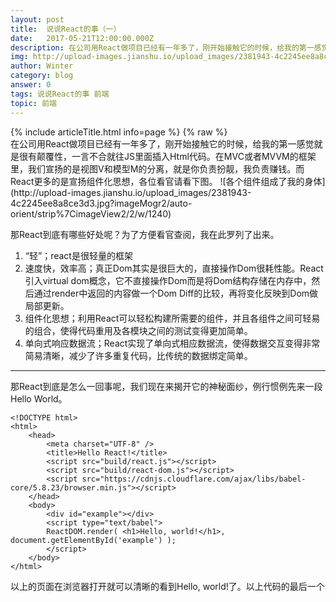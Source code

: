 ```yaml
---
layout: post
title:  说说React的事（一）
date:   2017-05-21T12:00:00.000Z
description: 在公司用React做项目已经有一年多了，刚开始接触它的时候，给我的第一感觉就是很有颠覆性，一言不合就往JS里面插入Html代码。在MVC或者MVVM的框架里，我们宣扬的是视图V和模型M的分离，就是你负责扮靓，我负责赚钱...
img: http://upload-images.jianshu.io/upload_images/2381943-4c2245ee8a8ce3d3.jpg?imageMogr2/auto-orient/strip%7CimageView2/2/w/1240
author: Winter
category: blog
answer: 0
tags: 说说React的事 前端
topic: 前端
---
```

<div class="article-root">
  <div class="article">
    {% include articleTitle.html info=page %}
    {% raw %}
    <div class="article-content">在公司用React做项目已经有一年多了，刚开始接触它的时候，给我的第一感觉就是很有颠覆性，一言不合就往JS里面插入Html代码。在MVC或者MVVM的框架里，我们宣扬的是视图V和模型M的分离，就是你负责扮靓，我负责赚钱。而React更多的是宣扬组件化思想，各位看官请看下图。
![各个组件组成了我的身体](http://upload-images.jianshu.io/upload_images/2381943-4c2245ee8a8ce3d3.jpg?imageMogr2/auto-orient/strip%7CimageView2/2/w/1240)

那React到底有哪些好处呢？为了方便看官查阅，我在此罗列了出来。
1. “轻”；react是很轻量的框架
2. 速度快，效率高；真正Dom其实是很巨大的，直接操作Dom很耗性能。React引入virtual dom概念，它不直接操作Dom而是将Dom结构存储在内存中，然后通过render中返回的内容做一个Dom Diff的比较，再将变化反映到Dom做局部更新。
3. 组件化思想；利用React可以轻松构建所需要的组件，并且各组件之间可轻易的组合，使得代码重用及各模块之间的测试变得更加简单。
4. 单向式响应数据流；React实现了单向式相应数据流，使得数据交互变得非常简易清晰，减少了许多重复代码，比传统的数据绑定简单。
--------
那React到底是怎么一回事呢，我们现在来揭开它的神秘面纱，例行惯例先来一段Hello World。
```
<!DOCTYPE html>
<html>
    <head>
        <meta charset="UTF-8" />
        <title>Hello React!</title>
        <script src="build/react.js"></script>
        <script src="build/react-dom.js"></script>
        <script src="https://cdnjs.cloudflare.com/ajax/libs/babel-core/5.8.23/browser.min.js"></script>
    </head>
    <body>
        <div id="example"></div>
        <script type="text/babel">
        ReactDOM.render( <h1>Hello, world!</h1>, document.getElementById('example') );
        </script>
    </body>
</html>
```
以上的页面在浏览器打开就可以清晰的看到Hello, world!了。以上代码的最后一个<script>片段要特别注意，它的Type是text/babel，用此标签的作用是让babel识别出并最终将jsx语句转换为浏览器可识别可运行的js语句。
上述代码我们引用了三个库
>*react.js*：React的核心库
>*react-dom.js*: 提供与DOM的相关的功能
>*browser.min.js*: 解析jsx语法，将jsx语法转换为JavaScript语法，实际上这一部很消耗时间应该放在服务器完成

当然你也可以把ReactJs的代码提取出来，为了让它看起来有组件的样子，我们改造成如下样子。
```
var HelloWorld = React.createClass({
	render: function() {
		return (
			<h1>Hello, world!</h1>
		);
	}
});

ReactDOM.render(<HelloWorld/>, document.getElementById("example"));

```
Html页面只需要引用它就可以了
```
<script type="text/babel" src="src/helloworld.js"></script>
```

![运行结果](http://upload-images.jianshu.io/upload_images/2381943-e835198bbb1c35cf.png?imageMogr2/auto-orient/strip%7CimageView2/2/w/1240)

*需要注意的是，页面在某些浏览器打开可能会报错无法加载该文件例如谷歌chrome，原因是它不是http请求，如果放在服务器是完全没有问题的。但我们没有服务器想在本地看看怎么办，别急，还是有办法的。Mac可以先退出浏览器再用以下命令打开谷歌chrome。*
```
open -a Google\ Chrome --args --disable-web-security --allow-file-access-from-files --user-data-dir=""
```
Windows的可以右击谷歌浏览器快捷方式，打开属性在目标位置后加上如下参数
```
--args --disable-web-security --allow-file-access-from-files --user-data-dir=""
```
继续说上面的代码，我们可以看到我们使用了**<HelloWorld/>**给id为example的元素渲染了内容Hello, world!而此时此刻我们所创建的这个React对象就是个简单的组件了。这里有一点切记**组件名字开头一定要大写**。

--------

现在假如我不想组件返回一个Hello，world给我我想说点别的，比如说洋气的中文“你好世界”要怎么做呢。这时候我们可以用React的**props**。
```
var HelloWorld = React.createClass({
	render: function() {
		return (
			<h1>{this.props.words}</h1>
		);
	}
});

ReactDOM.render(<HelloWorld words="你好世界"/>, document.getElementById("example"));

```

![运行结果](http://upload-images.jianshu.io/upload_images/2381943-e917f8387d7e8125.png?imageMogr2/auto-orient/strip%7CimageView2/2/w/1240)

props可用于父组件向子组件传值，这将是组件的一个初始值，一旦设置之后将不能修改。

--------

你可能想父组件在没有传值给子组件时，子组件可以有默认的值可以用，这时候这个方法**getDefaultProps**就派上用场了。该方法是默认给props的各属性设置相应的值。
```
var HelloWorld = React.createClass({
	getDefaultProps: function(){
		return {
			words: "你好世界"
		};
	},

	render: function() {
		return (
			<h1>{this.props.words}</h1>
		);
	}
});

ReactDOM.render(<HelloWorld/>, document.getElementById("example"));
```
-------
组件肯定避免不了要与用户互动，当有数据更新的时候，我们要怎么把新数据渲染到界面上呢。这里我们仍用上一个栗子来阐述这个问题，这时候我们会用到**state**。
```
var HelloWorld = React.createClass({
	getInitialState: function(){
		return {
			words: "Hello, world!"
		};
	},

	sayChinese: function(){
		this.setState({words: "你好,世界!"});
	},

	render: function() {
		return (
			<div>
				<h1>{this.state.words}</h1>
				<button onClick={this.sayChinese}>Say Chinese!</button>
			</div>
		);
	}
});

ReactDOM.render(<HelloWorld/>, document.getElementById("example"));

```
![点击变成了中文](http://upload-images.jianshu.io/upload_images/2381943-1f0602e3a1c71362.png?imageMogr2/auto-orient/strip%7CimageView2/2/w/1240)

同**props**一样，**state**也可以通过**getInitialState**设置初始值，当用户点击组件，调用了方法**setState**修改了状态值，导致组件的状态变化，每次修改完成后都会自动调用render方法重新渲染组件，从这里也可以看出单向数据流的特性。

--------

看起来好像组件都可以调用props的值或者state里的属性值来展示渲染数据，但其实这两者是有根本区别的。
>props一旦定义就不能改变，state可以随时改变
>props主要组件用于初始化，state用于与用户交互和组件更新</div>
    {% endraw %}
  </div>
  <p class="winter_mark">第0篇《说说React的事（一）》来自Winter(https://github.com/aiyld/aiyld.github.io)的站点</p>
  <div class="discuss-wrapper">
    {% include discussTitle.html info=page %}
    {% raw %}
    
    {% endraw %}
  </div>
<div>
